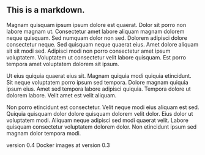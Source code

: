 ## This is a markdown.

Magnam quisquam ipsum ipsum dolore est quaerat. Dolor sit porro non labore magnam ut. Consectetur amet labore aliquam magnam dolorem neque quisquam. Sed numquam dolor non sed. Dolorem adipisci dolore consectetur neque. Sed quisquam neque quaerat eius. Amet dolore aliquam sit sit modi sed. Adipisci modi non porro consectetur amet ipsum voluptatem. Voluptatem ut consectetur velit labore quisquam. Est porro tempora amet voluptatem dolorem sit ipsum.

Ut eius quiquia quaerat eius sit. Magnam quiquia modi quiquia etincidunt. Sit neque voluptatem porro ipsum sed tempora. Dolore magnam quiquia ipsum eius. Amet sed tempora labore adipisci quiquia. Tempora dolore ut dolorem labore. Velit amet est velit aliquam.

Non porro etincidunt est consectetur. Velit neque modi eius aliquam est sed. Quiquia quisquam dolor dolore quisquam dolorem velit dolor. Eius dolor ut voluptatem modi. Aliquam neque adipisci sed modi quaerat velit. Labore quisquam consectetur voluptatem dolorem dolor. Non etincidunt ipsum sed magnam dolor tempora modi.

version 0.4
Docker images at version 0.3
